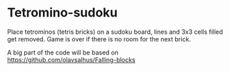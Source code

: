 # Tetromino-sudoku
Place tetrominos (tetris bricks) on a sudoku board, lines and 3x3 cells filled get removed. Game is over if there is no room for the next brick.

A big part of the code will be based on https://github.com/olavsalhus/Falling-blocks
